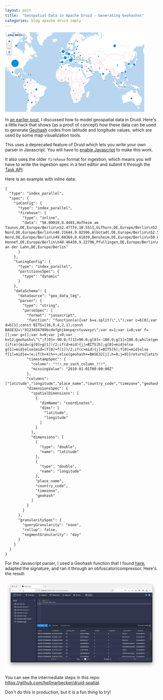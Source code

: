 ```yaml
---
layout: post
title:  "Geospatial Data in Apache Druid - Generating Geohashes"
categories: blog apache druid imply
---
```


![Map](/assets/2021-09-05-map.png)

In [an earlier post](/2021/09/05/geospatial-data-in-apache-druid---ingestion/), I discussed how to model geospatial data in Druid. Here's a little hack that shows (as a proof of concept) how these data can be used to generate [Geohash](https://en.wikipedia.org/wiki/Geohash) codes from latitude and longitude values, which are used by some map visualization tools.

This uses a deprecated feature of Druid which lets you write your own parser in Javascript. You will have to [enable Javascript](https://druid.apache.org/docs/latest/configuration/index.html#javascript) to make this work.

It also uses the older `firehose` format for ingestion, which means you will have to write the ingestion spec in a text editor and submit it through the [Task API](https://druid.apache.org/docs/latest/operations/api-reference.html#post-5).

Here is an example with inline data:
```
{
  "type": "index_parallel",
  "spec": {
    "ioConfig": {
      "type": "index_parallel",
      "firehose": {
        "type": "inline",
        "data": "50.09019,8.4493,Hofheim am Taunus,DE,Europe/Berlin\n52.47774,10.5511,Gifhorn,DE,Europe/Berlin\n52.53048,13.29371,Charlottenburg-Nord,DE,Europe/Berlin\n48.21644,9.02596,Albstadt,DE,Europe/Berlin\n52.53048,13.29371,Charlottenburg-Nord,DE,Europe/Berlin\n49.68369,8.61839,Bensheim,DE,Europe/Berlin\n50.64336,7.2278,Bad Honnef,DE,Europe/Berlin\n48.46458,9.22796,Pfullingen,DE,Europe/Berlin\n53.59337,9.47629,Stade,DE,Europe/Berlin\n50.80904,8.77069,Marburg an der Lahn,DE,Europe/Berlin"
      }
    },
    "tuningConfig": {
      "type": "index_parallel",
      "partitionsSpec": {
        "type": "dynamic"
      }
    },
    "dataSchema": {
      "dataSource": "geo_data_leg",
      "parser": {
        "type": "string",
        "parseSpec": {
          "format": "javascript",
          "function": "function(a){var b=a.split(\",\");var c=b[0];var d=b[1];const BITS=[16,8,4,2,1];const BASE32=\"0123456789bcdefghjkmnpqrstuvwxyz\";var e=1;var i=0;var f=[];var g=[];var h=0;var j=0;var k=12;geohash=\"\";f[0]=-90.0;f[1]=90.0;g[0]=-180.0;g[1]=180.0;while(geohash.length<k){if(e){mid=(g[0]+g[1])/2;if(d>mid){j|=BITS[h];g[0]=mid}else g[1]=mid}else{mid=(f[0]+f[1])/2;if(c>mid){j|=BITS[h];f[0]=mid}else f[1]=mid}e=!e;if(h<4)h++;else{geohash+=BASE32[j];h=0;j=0}}return{latitude:b[0],longitude:b[1],place_name:b[2],country_code:b[3],timezone:b[4],geohash:geohash}}",
          "timestampSpec": {
            "column": "!!!_no_such_column_!!!",
            "missingValue": "2010-01-01T00:00:00Z"
          },
          "columns": ["latitude","longitude","place_name","country_code","timezone","geohash"],
          "dimensionsSpec": {
            "spatialDimensions": [
              {
                "dimName": "coordinates",
                "dims": [
                  "latitude",
                  "longitude"
                ]
              }
            ],
            "dimensions": [
              {
                "type": "double",
                "name": "latitude"
              },
              {
                "type": "double",
                "name": "longitude"
              },
              "place_name",
              "country_code",
              "timezone",
              "geohash"
            ]
          }
        }
      },
      "granularitySpec": {
        "queryGranularity": "none",
        "rollup": false,
        "segmentGranularity": "day"
      }
    }
  }
}
```
For the Javascript parser, I used a Geohash function that I found [here](https://github.com/davetroy/geohash-js), adapted the signature, and ran it through an obfuscator/compressor. Here's the result:

![Geohash query](/assets/2022-01-21-geohash.jpg)

You can see the intermediate steps in this repo: https://github.com/hellmarbecker/druid-spatial.

Don't do this in production, but it is a fun thing to try!

